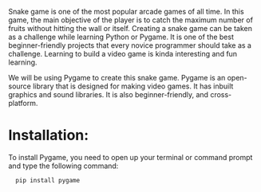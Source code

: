 Snake game is one of the most popular arcade games of all time. In this game, the main objective of the player is to catch the maximum number of fruits without hitting the wall or itself. Creating a snake game can be taken as a challenge while learning Python or Pygame. It is one of the best beginner-friendly projects that every novice programmer should take as a challenge. Learning to build a video game is kinda interesting and fun learning. 

We will be using Pygame to create this snake game. Pygame is an open-source library that is designed for making video games. It has inbuilt graphics and sound libraries. It is also beginner-friendly, and cross-platform. <br>
# <b>Installation:</b>
To install Pygame, you need to open up your terminal or command prompt and type the following command:<br>

```
  pip install pygame
```

   


          

